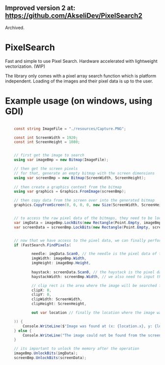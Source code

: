 ## Improved version 2 at: https://github.com/AkseliDev/PixelSearch2
Archived.

# PixelSearch

Fast and simple to use Pixel Search. Hardware accelerated with lightweight vectorization. (WIP)

The library only comes with a pixel array search function which is platform independent.
Loading of the images and their pixel data is up to the user.

# Example usage (on windows, using GDI)
```csharp

    const string ImageFile = "./resources/Capture.PNG";

    const int ScreenWidth = 1920;
    const int ScreenHeight = 1080;


    // first get the image to search
    using var imageBmp = new Bitmap(ImageFile);

    // then get the screen pixels
    // for that, generate an empty bitmap with the screen dimensions
    using var screenBmp = new Bitmap(ScreenWidth, ScreenHeight);
    
    // then create a graphics context from the bitmap
    using var graphics = Graphics.FromImage(screenBmp);

    // then copy data from the screen over into the generated bitmap
    graphics.CopyFromScreen(0, 0, 0, 0, new Size(ScreenWidth, ScreenHeight));


    // to access the raw pixel data of the bitmaps, they need to be locked
    var imgData = imageBmp.LockBits(new Rectangle(Point.Empty, imageBmp.Size), ImageLockMode.ReadOnly, PixelFormat.Format32bppArgb);
    var screenData = screenBmp.LockBits(new Rectangle(Point.Empty, screenBmp.Size), ImageLockMode.ReadOnly, PixelFormat.Format32bppArgb);


    // now that we have access to the pixel data, we can finally perform the pixel search
    if (FastSearch.FindPixels(

            needle: imgData.Scan0, // the needle is the pixel data of the image to be searched
            imgWidth: imageBmp.Width,
            imgHeight: imageBmp.Height,
            
            haystack: screenData.Scan0, // the haystack is the pixel data where the image will be searched from, in this case the screen
            haystackWidth: screenBmp.Width, // we also need to input the haystack width

            // clip rect is the area where the image will be searched from inside the screen
            clipX: 0,
            clipY: 0,
            clipWidth: ScreenWidth,
            clipHeight: ScreenHeight,

            out var location // finally the location where the image was found

    )) {
        Console.WriteLine($"Image was found at (x: {location.x}, y: {location.y})");
    } else {
        Console.WriteLine("The image could not be found from the screen.");
    }

    // its important to unlock the memory after the operation
    imageBmp.UnlockBits(imgData);
    screenBmp.UnlockBits(screenData);

```
